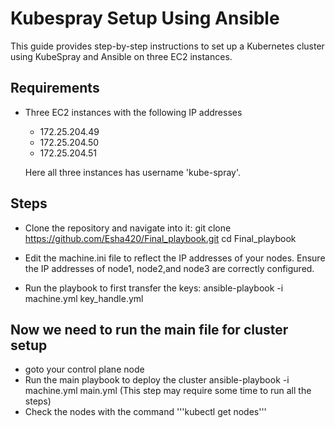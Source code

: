 # Kubespray Setup Using Ansible
This guide provides step-by-step instructions to set up a Kubernetes cluster using KubeSpray and Ansible on three EC2 instances.
## Requirements
- Three EC2 instances with the following IP addresses
    - 172.25.204.49 
    - 172.25.204.50
    - 172.25.204.51

    Here all three instances has username 'kube-spray'.
## Steps
- Clone the repository and navigate into it:
git clone https://github.com/Esha420/Final_playbook.git
cd Final_playbook

- Edit the machine.ini file to reflect the IP addresses of your nodes. Ensure the IP addresses of node1, node2,and node3 are correctly configured.

- Run the playbook to first transfer the keys:
   ansible-playbook -i machine.yml key_handle.yml

## Now we need to run the main file for cluster setup
- goto your control plane node
- Run the main playbook to deploy the cluster
    ansible-playbook -i machine.yml main.yml
    (This step may require some time to run all the steps)
- Check the nodes with the command
    '''kubectl get nodes'''

